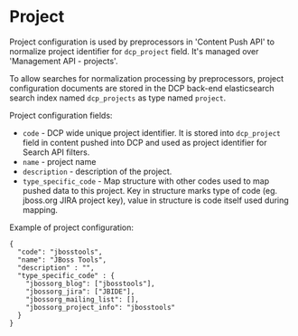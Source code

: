 Project
=======

Project configuration is used by preprocessors in 'Content Push API' to normalize project identifier for `dcp_project` field.
It's managed over 'Management API - projects'.

To allow searches for normalization processing by preprocessors, project configuration documents are stored in the DCP back-end elasticsearch search index named `dcp_projects` as type named `project`.

Project configuration fields:

* `code` - DCP wide unique project identifier. It is stored into `dcp_project` field in content pushed into DCP and used as project identifier for Search API filters.
* `name` - project name 
* `description` - description of the project.
* `type_specific_code` - Map structure with other codes used to map pushed data to this project. Key in structure marks type of code (eg. jboss.org JIRA project key), value in structure is code itself used during mapping.

Example of project configuration:

	{
	  "code": "jbosstools",
	  "name": "JBoss Tools",
	  "description" : "",
	  "type_specific_code" : {
	    "jbossorg_blog": ["jbosstools"],
	    "jbossorg_jira": ["JBIDE"],
	    "jbossorg_mailing_list": [],
	    "jbossorg_project_info": "jbosstools"
	  }
	}